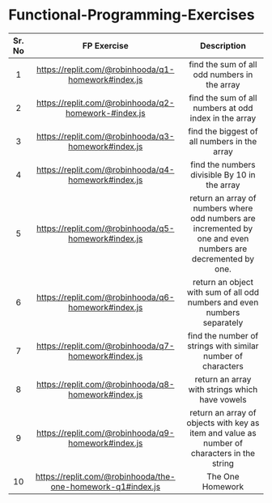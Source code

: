 # Functional-Programming-Exercises

|Sr. No|FP Exercise| Description |
|:-----:|:--------:| :--------:|
|1| https://replit.com/@robinhooda/q1-homework#index.js | find the sum of all odd numbers in the array |
|2| https://replit.com/@robinhooda/q2-homework-#index.js | find the sum of all numbers at odd index in the array |
|3| https://replit.com/@robinhooda/q3-homework#index.js | find the biggest of all numbers in the array |
|4| https://replit.com/@robinhooda/q4-homework#index.js | find the numbers divisible By 10 in the array |
|5| https://replit.com/@robinhooda/q5-homework#index.js | return an array of numbers where odd numbers are incremented by one and even numbers are decremented by one.|
|6| https://replit.com/@robinhooda/q6-homework#index.js | return an object with sum of all odd numbers and even numbers separately |
|7| https://replit.com/@robinhooda/q7-homework#index.js | find the number of strings with similar number of characters |
|8| https://replit.com/@robinhooda/q8-homework#index.js | return an array with strings which have vowels |
|9| https://replit.com/@robinhooda/q9-homework#index.js | return an array of objects with key as item and value as number of characters in the string |
|10| https://replit.com/@robinhooda/the-one-homework-q1#index.js | The One Homework |
